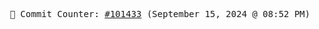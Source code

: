 <p align="center">
    <samp>
        📮 Commit Counter: <a href="https://github.com/Javascript-void0/Javascript-void0/commits/main">#101433</a> (September 15, 2024 @ 08:52 PM)
    </samp>
</p>